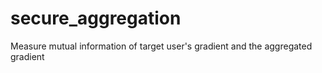 # secure_aggregation
Measure mutual information of target user's gradient and the aggregated gradient